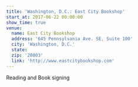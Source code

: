 ```yaml
---
title: 'Washington, D.C.: East City Bookshop'
start_at: 2017-06-22 00:00:00
show_time: true
venue:
  name: East City Bookshop
  address: '645 Pennsylvania Ave. SE, Suite 100'
  city: 'Washington, D.C.'
  state:
  zip: '20003'
  link: 'http://www.eastcitybookshop.com'
---
```



Reading and Book signing